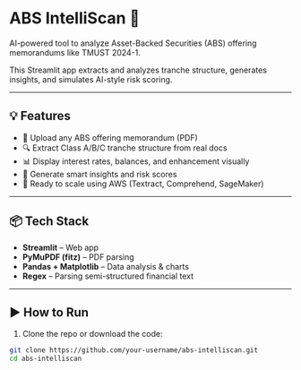 # ABS IntelliScan 🚀

AI-powered tool to analyze Asset-Backed Securities (ABS) offering memorandums like TMUST 2024-1.

This Streamlit app extracts and analyzes tranche structure, generates insights, and simulates AI-style risk scoring.

---

## 💡 Features

- 📄 Upload any ABS offering memorandum (PDF)
- 🔍 Extract Class A/B/C tranche structure from real docs
- 📊 Display interest rates, balances, and enhancement visually
- 🧠 Generate smart insights and risk scores
- 🔗 Ready to scale using AWS (Textract, Comprehend, SageMaker)

---

## 📦 Tech Stack

- **Streamlit** – Web app
- **PyMuPDF (fitz)** – PDF parsing
- **Pandas + Matplotlib** – Data analysis & charts
- **Regex** – Parsing semi-structured financial text

---

## ▶️ How to Run

1. Clone the repo or download the code:

```bash
git clone https://github.com/your-username/abs-intelliscan.git
cd abs-intelliscan
